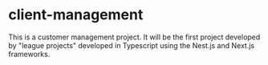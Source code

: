 # client-management
This is a customer management project. It will be the first project developed by "league projects" developed in Typescript using the Nest.js and Next.js frameworks.  
